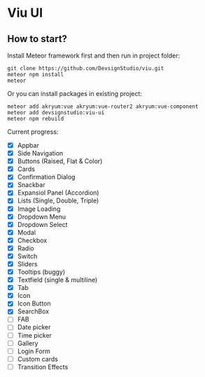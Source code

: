 # Viu UI

## How to start?

Install Meteor framework first and then run in project folder:

```
git clone https://github.com/DevsignStudio/viu.git
meteor npm install
meteor
```

Or you can install packages in existing project:

```
meteor add akryum:vue akryum:vue-router2 akryum:vue-component
meteor add devsignstudio:viu-ui
meteor npm rebuild
```

Current progress:

- [x] Appbar
- [x] Side Navigation
- [x] Buttons (Raised, Flat & Color)
- [x] Cards
- [x] Confirmation Dialog
- [x] Snackbar
- [x] Expansiol Panel (Accordion)
- [x] Lists (Single, Double, Triple)
- [x] Image Loading
- [x] Dropdown Menu
- [x] Dropdown Select
- [x] Modal
- [x] Checkbox
- [x] Radio
- [x] Switch
- [x] Sliders
- [x] Tooltips (buggy)
- [X] Textfield (single & multiline)
- [X] Tab
- [X] Icon
- [X] Icon Button
- [X] SearchBox
- [ ] FAB
- [ ] Date picker
- [ ] Time picker
- [ ] Gallery
- [ ] Login Form
- [ ] Custom cards
- [ ] Transition Effects
